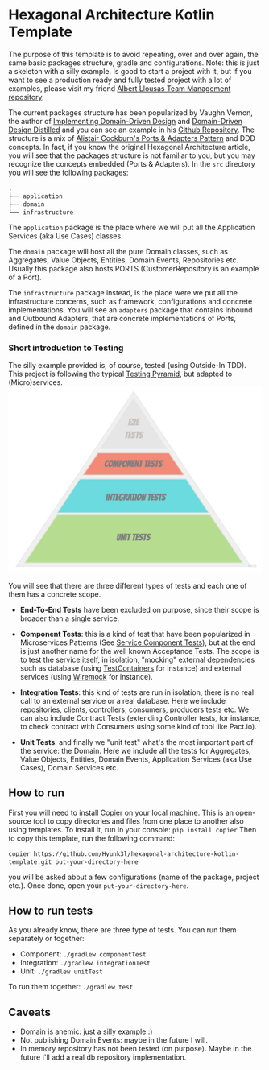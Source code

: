 # Hexagonal Architecture Kotlin Template

The purpose of this template is to avoid repeating, over and over again, the same basic packages structure, gradle and configurations.
Note: this is just a skeleton with a silly example. Is good to start a project with it, but if you want to see a production ready and fully tested project with a lot of examples, please visit my friend [Albert Llousas Team Management repository](https://github.com/albertllousas/team-management-microservice).

The current packages structure has been popularized by Vaughn Vernon, the author of [Implementing Domain-Driven Design](https://www.goodreads.com/book/show/15756865-implementing-domain-driven-design)
and [Domain-Driven Design Distilled](https://www.goodreads.com/book/show/28602719-domain-driven-design-distilled) and you can see an example in
his [Github Repository](https://github.com/VaughnVernon/IDDD_Samples/tree/master/iddd_collaboration/src/main/java/com/saasovation/collaboration).
The structure is a mix of [Alistair Cockburn's Ports & Adapters Pattern](https://alistair.cockburn.us/hexagonal-architecture/) and DDD concepts. In fact, if you know the original Hexagonal Architecture article,
you will see that the packages structure is not familiar to you, but you may recognize the concepts embedded (Ports & Adapters). 
In the `src` directory you will see the following packages: 
```
.
├── application
├── domain
└── infrastructure
```
The `application` package is the place where we will put all the Application Services (aka Use Cases) classes.

The `domain` package will host all the pure Domain classes, such as Aggregates, Value Objects, Entities, Domain Events, Repositories etc. Usually this package also hosts PORTS (CustomerRepository is an example of a Port).

The `infrastructure` package instead, is the place were we put all the infrastructure concerns, such as framework, configurations and concrete implementations. You will see an `adapters` package
that contains Inbound and Outbound Adapters, that are concrete implementations of Ports, defined in the `domain` package.

### Short introduction to Testing
The silly example provided is, of course, tested (using Outside-In TDD).
This project is following the typical [Testing Pyramid](https://martinfowler.com/bliki/TestPyramid.html), but adapted to (Micro)services.
![testing-pyramid](./assets/testing-pyramid.jpg)

You will see that there are three different types of tests and each one of them has a concrete scope.

- **End-To-End Tests** have been excluded on purpose, since their scope is broader than a single service.

- **Component Tests**: this is a kind of test that have been popularized in Microservices Patterns (See [Service Component Tests](https://microservices.io/patterns/testing/service-component-test.html)),
but at the end is just another name for the well known Acceptance Tests. The scope is to test the service itself, in isolation, "mocking" external dependencies such as database (using [TestContainers](https://www.testcontainers.org/) for instance) and external services (using [Wiremock](http://wiremock.org/) for instance).

- **Integration Tests**: this kind of tests are run in isolation, there is no real call to an external service or a real database.
Here we include repositories, clients, controllers, consumers, producers tests etc. We can also include Contract Tests (extending Controller tests, for instance, to check contract with Consumers using some kind of tool like Pact.io).

- **Unit Tests**: and finally we "unit test" what's the most important part of the service: the Domain. Here we include all the tests for Aggregates, Value Objects, Entities, Domain Events, Application Services (aka Use Cases), Domain Services etc.

## How to run
First you will need to install [Copier](https://github.com/copier-org/copier) on your local machine.
This is an open-source tool to copy directories and files from one place to another also using templates.
To install it, run in your console: `pip install copier`
Then to copy this template, run the following command:
```
copier https://github.com/Hyunk3l/hexagonal-architecture-kotlin-template.git put-your-directory-here
```
you will be asked about a few configurations (name of the package, project etc.).
Once done, open your `put-your-directory-here`.

## How to run tests
As you already know, there are three type of tests. You can run them separately or together:
- Component: `./gradlew componentTest`
- Integration: `./gradlew integrationTest`
- Unit: `./gradlew unitTest`

To run them together: `./gradlew test`

## Caveats
- Domain is anemic: just a silly example :)
- Not publishing Domain Events: maybe in the future I will.
- In memory repository has not been tested (on purpose). Maybe in the future I'll add a real db repository implementation.
